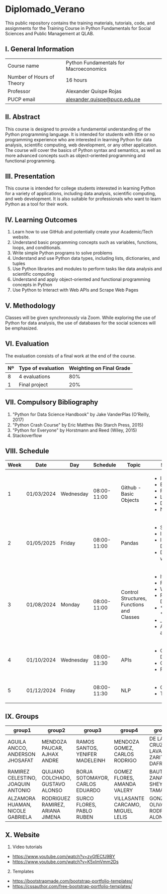 # Diplomado_Verano

This public repository contains the training materials, tutorials, code, and assignments for the Training Course in Python Fundamentals for Social Sciences and Public Management at QLAB.

## I. General Information

|  | | 
|:-------------------|---|
| Course name | Python Fundamentals for Macroeconomics | 
| Number of Hours of Theory | 16 hours |
| Professor | Alexander Quispe Rojas |
| PUCP email | alexander.quispe@pucp.edu.pe |


## II. Abstract

This course is designed to provide a fundamental understanding of the Python programming language. It is intended for students with little or no programming experience who are interested in learning Python for data analysis, scientific computing, web development, or any other application. The course will cover the basics of Python syntax and semantics, as well as more advanced concepts such as object-oriented programming and functional programming.

## III. Presentation

This course is intended for college students interested in learning Python for a variety of applications, including data analysis, scientific computing, and web development. It is also suitable for professionals who want to learn Python as a tool for their work.

## IV. Learning Outcomes

1.	Learn how to use GitHub and potentially create your Academic/Tech website.
2.	Understand basic programming concepts such as variables, functions, loops, and conditionals.
3.	Write simple Python programs to solve problems
4.	Understand and use Python data types, including lists, dictionaries, and tuples
5.	Use Python libraries and modules to perform tasks like data analysis and scientific computing
6.	Understand and apply object-oriented and functional programming concepts in Python
7.	Use Python to Interact with Web APIs and Scrape Web Pages

## V. Methodology

Classes will be given synchronously via Zoom. While exploring the use of Python for data analysis, the use of databases for the social sciences will be emphasized.

## VI. Evaluation

The evaluation consists of a final work at the end of the course.

| Nº | Type of evaluation | Weighting on Final Grade |
|:-------------------|---| ---|
| 8 | 4 evaluations | 80% |
| 1 | Final project | 20%|

## VII. Compulsory Bibliography

1.	"Python for Data Science Handbook" by Jake VanderPlas (O'Reilly, 2017) 
2.	"Python Crash Course" by Eric Matthes (No Starch Press, 2015) 
3.	"Python for Everyone" by Horstmann and Reed (Wiley, 2015)
4.	Stackoverflow

## VIII. Schedule

|Week|Date|Day|Schedule|Topic|Subtopic
|---|---|---|---|---|---
|1|01/03/2024|Wednesday|08:00-11:00| Github - Basic Objects| <ul>  <li>Installation</li>   <li>Branches</li>   <li>Repository </li> <li>Lists</li>   <li>Dictionaries</li>   <li>NumPy </li> </ul>   
|2|01/05/2025|Friday|08:00-11:00| Pandas | <ul>  <li> Series </li>   <li>Indexing</li>   <li>Importing Data </li> <li> Data wrangling </li> </ul>      
|3|01/08/2024|Monday|08:00-11:00 | Control Structures, Functions and Classes| <ul>  <li> If condition </li>   <li> For loop</li>   <li> While Loop</li> <li> Function Definitions </li>   <li> *args and **kwwargs </li>   <li> \_init_</li> <li> Attributes and Methods</li> </ul>    
|4|01/10/2024|Wednesday|08:00-11:30| APIs| <ul>  <li>Google Directions</li>   <li>Geolocation</li> <li>Finance APIs</li> </ul>   
|5|01/12/2024|Friday|08:00-11:30| NLP| <ul>  <li> GPT-4 </li>   <li> Transformers </li>   </ul> 

## IX. Groups
| group1               | group2                          | group3                     | group4                            | group5                      | group6                             | 
|----------------------|---------------------------------|----------------------------|-----------------------------------|-----------------------------|------------------------------------|
| AGUILA ANCCO, ANDERSON JHOSAFAT  |MENDOZA PAUCAR, AJHAX ANDRE   |RAMOS SANTOS, YENIFER MADELEINH    | MENDOZA GOMEZ, CARLOS RODRIGO| DE LA CRUZ LAVADO, ZARIT DAFRA| VASQUEZ BAJONERO, MARIA FERNANDA    |         
| RAMIREZ CELESTINO, JOAQUIN ANTONIO| QUIJANO COLCHADO, GUSTAVO ALONSO | BORJA SOTOMAYOR, CARLOS EDUARDO | GOMEZ FLORES, AMANDA VALERY| BAUTISTA ZANABIO, SHEYLA TAMARA | VASQUEZ BALLEN, PIERO ANDRES   | 
|ALZAMORA HUAMAN, NICOLE GABRIELA |RODRIGUEZ RAMIREZ, ARIANA JIMENA | SURCO FLORES, PABLO RUBEN |  VILLASANTE CARCAMO, MIGUEL LELIS   |GONZALEZ OLIVA, RODRIGO ALONSO   | ANTUNEZ SANCHEZ, MILLARY MADELEINE|  

## X. Website

1. Video tutorials
- https://www.youtube.com/watch?v=zyGfECfJ9BY
- https://www.youtube.com/watch?v=K5xImVmm2Ds


2. Templates
- https://bootstrapmade.com/bootstrap-portfolio-templates/
- https://cssauthor.com/free-bootstrap-portfolio-templates/





